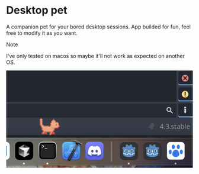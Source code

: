 # Desktop pet

A companion pet for your bored desktop sessions.
App builded for fun, feel free to modify it as you want.

> [!NOTE]
> I've only tested on macos so maybe it'll not work as expected on another OS.

![App screenshot](/Assets/Docs/app_screenshot.png)